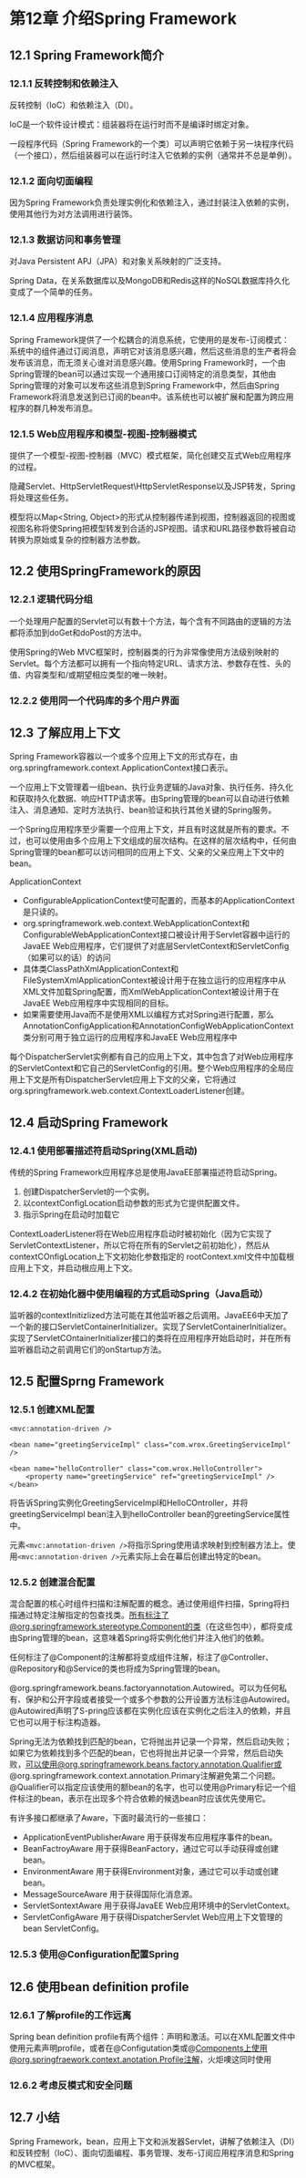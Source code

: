 # 第12章 介绍Spring Framework #

## 12.1 Spring Framework简介 ##

### 12.1.1 反转控制和依赖注入 ###

反转控制（IoC）和依赖注入（DI）。

IoC是一个软件设计模式：组装器将在运行时而不是编译时绑定对象。

一段程序代码（Spring Framework的一个类）可以声明它依赖于另一块程序代码（一个接口），然后组装器可以在运行时注入它依赖的实例（通常并不总是单例）。

### 12.1.2 面向切面编程 ###

因为Spring Framework负责处理实例化和依赖注入，通过封装注入依赖的实例，使用其他行为对方法调用进行装饰。

### 12.1.3 数据访问和事务管理 ###

对Java Persistent APJ（JPA）和对象关系映射的广泛支持。

Spring Data，在关系数据库以及MongoDB和Redis这样的NoSQL数据库持久化变成了一个简单的任务。

### 12.1.4 应用程序消息 ###

Spring Framework提供了一个松耦合的消息系统，它使用的是发布-订阅模式：系统中的组件通过订阅消息，声明它对该消息感兴趣，然后这些消息的生产者将会发布该消息，而无须关心谁对消息感兴趣。使用Spring Framework时，一个由Spring管理的bean可以通过实现一个通用接口订阅特定的消息类型，其他由Spring管理的对象可以发布这些消息到Spring Framework中，然后由Spring Framework将消息发送到已订阅的bean中。该系统也可以被扩展和配置为跨应用程序的群几种发布消息。

### 12.1.5 Web应用程序和模型-视图-控制器模式 ###

提供了一个模型-视图-控制器（MVC）模式框架，简化创建交互式Web应用程序的过程。

隐藏Servlet、HttpServletRequest\HttpServletResponse以及JSP转发，Spring将处理这些任务。

模型将以Map<String, Object>的形式从控制器传递到视图，控制器返回的视图或视图名称将使Spring把模型转发到合适的JSP视图。请求和URL路径参数将被自动转换为原始或复杂的控制器方法参数。

## 12.2 使用SpringFramework的原因 ##

### 12.2.1 逻辑代码分组 ###

一个处理用户配置的Servlet可以有数十个方法，每个含有不同路由的逻辑的方法都将添加到doGet和doPost的方法中。

使用Spring的Web MVC框架时，控制器类的行为非常像使用方法级别映射的Servlet。每个方法都可以拥有一个指向特定URL、请求方法、参数存在性、头的值、内容类型和/或期望相应类型的唯一映射。

### 12.2.2 使用同一个代码库的多个用户界面 ###

## 12.3 了解应用上下文 ##

Spring Framework容器以一个或多个应用上下文的形式存在，由org.springframework.context.ApplicationContext接口表示。

一个应用上下文管理着一组bean、执行业务逻辑的Java对象、执行任务、持久化和获取持久化数据、响应HTTP请求等。由Spring管理的bean可以自动进行依赖注入、消息通知、定时方法执行、bean验证和执行其他关键的Spring服务。

一个Spring应用程序至少需要一个应用上下文，并且有时这就是所有的要求。不过，也可以使用由多个应用上下文组成的层次结构。在这样的层次结构中，任何由Spring管理的bean都可以访问相同的应用上下文、父亲的父亲应用上下文中的bean。

ApplicationContext
* ConfigurableApplicationContext使可配置的，而基本的ApplicationContext是只读的。
* org.springframework.web.context.WebApplicationContext和ConfigurableWebApplicationContext接口被设计用于Servlet容器中运行的JavaEE Web应用程序，它们提供了对底层ServletContext和ServletConfig（如果可以的话）的访问
* 具体类ClassPathXmlApplicationContext和FileSystemXmlApplicationContext被设计用于在独立运行的应用程序中从XML文件加载Spring配置，而XmlWebApplicationContext被设计用于在JavaEE Web应用程序中实现相同的目标。
* 如果需要使用Java而不是使用XML以编程方式对Spring进行配置，那么AnnotationConfigApplication和AnnotationConfigWebApplicationContext类分别可用于独立运行的应用程序和JavaEE Web应用程序中

每个DispatcherServlet实例都有自己的应用上下文，其中包含了对Web应用程序的ServletContext和它自己的ServletConfig的引用。整个Web应用程序的全局应用上下文是所有DispatcherServlet应用上下文的父亲，它将通过org.springframework.web.context.ContextLoaderListener创建。

## 12.4 启动Spring Framework ##

### 12.4.1 使用部署描述符启动Spring(XML启动) ###
传统的Spring Framework应用程序总是使用JavaEE部署描述符启动Spring。

1. 创建DispatcherServlet的一个实例。
2. 以contextConfigLocation启动参数的形式为它提供配置文件。
3. 指示Spring在启动时加载它

ContextLoaderListener将在Web应用程序启动时被初始化（因为它实现了ServletContextListener，所以它将在所有的Servlet之前初始化），然后从contextCOnfigLocation上下文初始化参数指定的
rootContext.xml文件中加载根应用上下文，并启动根应用上下文。

### 12.4.2 在初始化器中使用编程的方式启动Spring（Java启动） ###
监听器的contextInitizlized方法可能在其他监听器之后调用。JavaEE6中天加了一个新的接口ServletContainerInitializer。实现了ServletContainerInitializer。实现了ServletCOntainerInitializer接口的类将在应用程序开始启动时，并在所有监听器启动之前调用它们的onStartup方法。 

## 12.5 配置Sprng Framework ##

### 12.5.1 创建XML配置 ###

    <mvc:annotation-driven />

    <bean name="greetingServiceImpl" class="com.wrox.GreetingServiceImpl" />

    <bean name="helloController" class="com.wrox.HelloController">
        <property name="greetingService" ref="greetingServiceImpl" />
    </bean>

将告诉Spring实例化GreetingServiceImpl和HelloCOntroller，并将greetingServiceImpl bean注入到helloController bean的greetingService属性中。

元素`<mvc:annotation-driven />`将指示Spring使用请求映射到控制器方法上。使用`<mvc:annotation-driven />`元素实际上会在幕后创建出特定的bean。

### 12.5.2 创建混合配置 ###
混合配置的核心时组件扫描和注解配置的概念。通过使用组件扫描，Spring将扫描通过特定注解指定的包查找类。所有标注了@org.springframework.stereotype.Component的类（在这些包中），都将变成由Spring管理的bean，这意味着Spring将实例化他们并注入他们的依赖。

任何标注了@Component的注解都将变成组件注解，标注了@Controller、@Repository和@Service的类也将成为Spring管理的bean。

@org.springframework.beans.factoryannotation.Autowired。可以为任何私有、保护和公开字段或者接受一个或多个参数的公开设置方法标注@Autowired。@Autowired声明了S-pring应该都在实例化应该在实例化之后注入的依赖，并且它也可以用于标注构造器。

Spring无法为依赖找到匹配的bean，它将抛出并记录一个异常，然后启动失败；如果它为依赖找到多个匹配的bean，它也将抛出并记录一个异常，然后启动失败，可以使用@org.springframework.beans.factory.annotation.Qualifier或@org.springframework.context.annotation.Primary注解避免第二个问题。@Qualifier可以指定应该使用的额bean的名字，也可以使用@Primary标记一个组件标注的bean，表示在出现多个符合依赖的候选bean时应该优先使用它。

有许多接口都继承了Aware，下面时最流行的一些接口：

* ApplicationEventPublisherAware 用于获得发布应用程序事件的bean。
* BeanFactroyAware 用于获得BeanFactory，通过它可以手动获得或创建bean。
* EnvironmentAware 用于获得Environment对象，通过它可以手动或创建bean。
* MessageSourceAware 用于获得国际化消息源。
* ServletSontextAware 用于获得JavaEE Web应用环境中的ServletContext。
* ServletConfigAware 用于获得DispatcherServlet Web应用上下文管理的bean ServletConfig。

### 12.5.3 使用@Configuration配置Spring ###



## 12.6 使用bean definition profile ##

### 12.6.1 了解profile的工作远离 ###
Spring bean definition profile有两个组件：声明和激活。可以在XML配置文件中使用<beans>元素声明profile，或者在@Configutation类或@Components上使用@org.springfraework.context.anotation.Profile注解，火炬噢这同时使用
### 12.6.2 考虑反模式和安全问题 ###

## 12.7 小结 ##
Spring Framework，bean，应用上下文和派发器Servlet，讲解了依赖注入（DI）和反转控制（IoC）、面向切面编程、事务管理、发布-订阅应用程序消息和Spring的MVC框架。